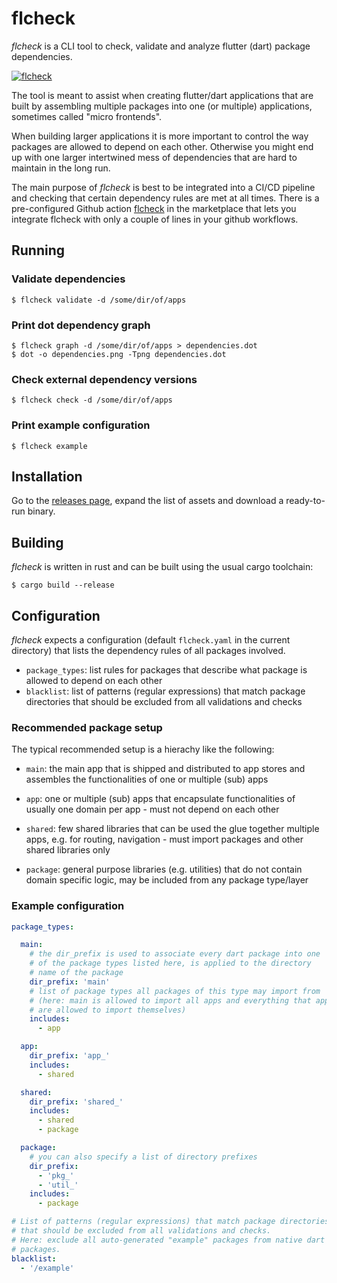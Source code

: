 # flcheck

*flcheck* is a CLI tool to check, validate and analyze flutter (dart) package
dependencies.

[![flcheck](https://github.com/kongo2002/flcheck/actions/workflows/build.yml/badge.svg)][actions]

The tool is meant to assist when creating flutter/dart applications that are
built by assembling multiple packages into one (or multiple) applications,
sometimes called "micro frontends".

When building larger applications it is more important to control the way
packages are allowed to depend on each other. Otherwise you might end up with
one larger intertwined mess of dependencies that are hard to maintain in the
long run.

The main purpose of *flcheck* is best to be integrated into a CI/CD pipeline and
checking that certain dependency rules are met at all times. There is a
pre-configured Github action [flcheck][gh-action] in the marketplace that lets
you integrate flcheck with only a couple of lines in your github workflows.


## Running


### Validate dependencies

    $ flcheck validate -d /some/dir/of/apps


### Print dot dependency graph

    $ flcheck graph -d /some/dir/of/apps > dependencies.dot
    $ dot -o dependencies.png -Tpng dependencies.dot


### Check external dependency versions

    $ flcheck check -d /some/dir/of/apps


### Print example configuration

    $ flcheck example


## Installation

Go to the [releases page][releases], expand the list of assets and download a
ready-to-run binary.


## Building

*flcheck* is written in rust and can be built using the usual cargo toolchain:

```shell
$ cargo build --release
```


## Configuration

*flcheck* expects a configuration (default `flcheck.yaml` in the current
directory) that lists the dependency rules of all packages involved.

- `package_types`: list rules for packages that describe what package is allowed
  to depend on each other
- `blacklist`: list of patterns (regular expressions) that match package
  directories that should be excluded from all validations and checks


### Recommended package setup

The typical recommended setup is a hierachy like the following:

- `main`: the main app that is shipped and distributed to app stores and
  assembles the functionalities of one or multiple (sub) apps

- `app`: one or multiple (sub) apps that encapsulate functionalities of usually
  one domain per app - must not depend on each other

- `shared`: few shared libraries that can be used the glue together multiple
  apps, e.g. for routing, navigation - must import packages and other shared
  libraries only

- `package`: general purpose libraries (e.g. utilities) that do not contain
  domain specific logic, may be included from any package type/layer


### Example configuration

```yaml
package_types:

  main:
    # the dir_prefix is used to associate every dart package into one
    # of the package types listed here, is applied to the directory
    # name of the package
    dir_prefix: 'main'
    # list of package types all packages of this type may import from
    # (here: main is allowed to import all apps and everything that apps
    # are allowed to import themselves)
    includes:
      - app

  app:
    dir_prefix: 'app_'
    includes:
      - shared

  shared:
    dir_prefix: 'shared_'
    includes:
      - shared
      - package

  package:
    # you can also specify a list of directory prefixes
    dir_prefix:
      - 'pkg_'
      - 'util_'
    includes:
      - package

# List of patterns (regular expressions) that match package directories
# that should be excluded from all validations and checks.
# Here: exclude all auto-generated "example" packages from native dart
# packages.
blacklist:
  - '/example'
```


[actions]: https://github.com/kongo2002/flcheck/actions/
[releases]: https://github.com/kongo2002/flcheck/releases/
[gh-action]: https://github.com/marketplace/actions/flcheck/

